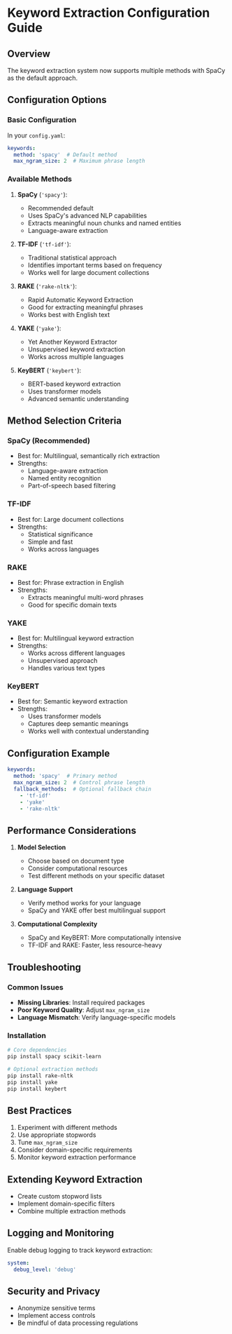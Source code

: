 # Keyword Extraction Configuration Guide

## Overview
The keyword extraction system now supports multiple methods with SpaCy as the default approach.

## Configuration Options

### Basic Configuration
In your `config.yaml`:

```yaml
keywords:
  method: 'spacy'  # Default method
  max_ngram_size: 2  # Maximum phrase length
```

### Available Methods
1. **SpaCy** (`'spacy'`): 
   - Recommended default
   - Uses SpaCy's advanced NLP capabilities
   - Extracts meaningful noun chunks and named entities
   - Language-aware extraction

2. **TF-IDF** (`'tf-idf'`):
   - Traditional statistical approach
   - Identifies important terms based on frequency
   - Works well for large document collections

3. **RAKE** (`'rake-nltk'`):
   - Rapid Automatic Keyword Extraction
   - Good for extracting meaningful phrases
   - Works best with English text

4. **YAKE** (`'yake'`):
   - Yet Another Keyword Extractor
   - Unsupervised keyword extraction
   - Works across multiple languages

5. **KeyBERT** (`'keybert'`):
   - BERT-based keyword extraction
   - Uses transformer models
   - Advanced semantic understanding

## Method Selection Criteria

### SpaCy (Recommended)
- Best for: Multilingual, semantically rich extraction
- Strengths:
  - Language-aware extraction
  - Named entity recognition
  - Part-of-speech based filtering

### TF-IDF
- Best for: Large document collections
- Strengths:
  - Statistical significance
  - Simple and fast
  - Works across languages

### RAKE
- Best for: Phrase extraction in English
- Strengths:
  - Extracts meaningful multi-word phrases
  - Good for specific domain texts

### YAKE
- Best for: Multilingual keyword extraction
- Strengths:
  - Works across different languages
  - Unsupervised approach
  - Handles various text types

### KeyBERT
- Best for: Semantic keyword extraction
- Strengths:
  - Uses transformer models
  - Captures deep semantic meanings
  - Works well with contextual understanding

## Configuration Example

```yaml
keywords:
  method: 'spacy'  # Primary method
  max_ngram_size: 2  # Control phrase length
  fallback_methods:  # Optional fallback chain
    - 'tf-idf'
    - 'yake'
    - 'rake-nltk'
```

## Performance Considerations

1. **Model Selection**
   - Choose based on document type
   - Consider computational resources
   - Test different methods on your specific dataset

2. **Language Support**
   - Verify method works for your language
   - SpaCy and YAKE offer best multilingual support

3. **Computational Complexity**
   - SpaCy and KeyBERT: More computationally intensive
   - TF-IDF and RAKE: Faster, less resource-heavy

## Troubleshooting

### Common Issues
- **Missing Libraries**: Install required packages
- **Poor Keyword Quality**: Adjust `max_ngram_size`
- **Language Mismatch**: Verify language-specific models

### Installation
```bash
# Core dependencies
pip install spacy scikit-learn

# Optional extraction methods
pip install rake-nltk
pip install yake
pip install keybert
```

## Best Practices

1. Experiment with different methods
2. Use appropriate stopwords
3. Tune `max_ngram_size`
4. Consider domain-specific requirements
5. Monitor keyword extraction performance

## Extending Keyword Extraction

- Create custom stopword lists
- Implement domain-specific filters
- Combine multiple extraction methods

## Logging and Monitoring

Enable debug logging to track keyword extraction:

```yaml
system:
  debug_level: 'debug'
```

## Security and Privacy

- Anonymize sensitive terms
- Implement access controls
- Be mindful of data processing regulations